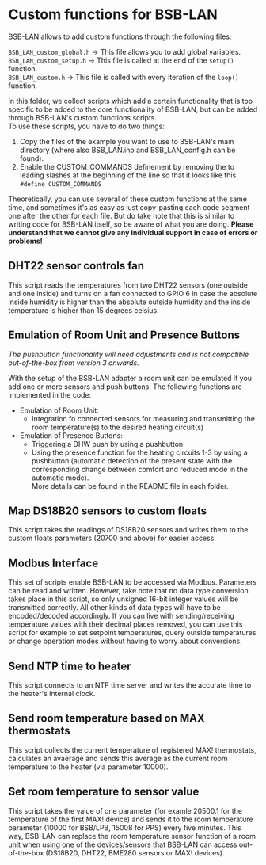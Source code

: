 # Custom functions for BSB-LAN

BSB-LAN allows to add custom functions through the following files:

`BSB_LAN_custom_global.h` -> This file allows you to add global variables.  
`BSB_LAN_custom_setup.h` -> This file is called at the end of the `setup()` function.  
`BSB_LAN_custom.h` -> This file is called with every iteration of the `loop()` function.  
  
In this folder, we collect scripts which add a certain functionality that is too specific to be added to the core functionality of BSB-LAN, but can be added through BSB-LAN's custom functions scripts.  
To use these scripts, you have to do two things:  
1. Copy the files of the example you want to use to BSB-LAN's main directory (where also BSB_LAN.ino and BSB_LAN_config.h can be found).
2. Enable the CUSTOM_COMMANDS definement by removing the to leading slashes at the beginning of the line so that it looks like this:  
`#define CUSTOM_COMMANDS`

Theoretically, you can use several of these custom functions at the same time, and sometimes it's as easy as just copy-pasting each code segment one after the other for each file. But do take note that this is similar to writing code for BSB-LAN itself, so be aware of what you are doing.
**Please understand that we cannot give any individual support in case of errors or problems!**

## DHT22 sensor controls fan

This script reads the temperatures from two DHT22 sensors (one outside and one inside) and turns on a fan connected to GPIO 6 in case the absolute inside humidity is higher than the absolute outside humidity and the inside temperature is higher than 15 degrees celsius.

## Emulation of Room Unit and Presence Buttons

_The pushbutton functionality will need adjustments and is not compatible out-of-the-box from version 3 onwards._  

With the setup of the BSB-LAN adapter a room unit can be emulated if you add one or more sensors and push buttons.
The following functions are implemented in the code:
* Emulation of Room Unit:
  * Integration fo connected sensors for measuring and transmitting the room temperature(s) to the desired heating circuit(s)
* Emulation of Presence Buttons:
  * Triggering a DHW push by using a pushbutton
  * Using the presence function for the heating circuits 1-3 by using a pushbutton (automatic detection of the present state with the corresponding change between comfort and reduced mode in the automatic mode).  
More details can be found in the README file in each folder.

## Map DS18B20 sensors to custom floats

This script takes the readings of DS18B20 sensors and writes them to the custom floats parameters (20700 and above) for easier access.

## Modbus Interface

This set of scripts enable BSB-LAN to be accessed via Modbus. Parameters can be read and written. However, take note that no data type conversion takes place in this script, so only unsigned 16-bit integer values will be transmitted correctly. All other kinds of data types will have to be encoded/decoded accordingly. If you can live with sending/receiving temperature values with their decimal places removed, you can use this script for example to set setpoint temperatures, query outside temperatures or change operation modes without having to worry about conversions.

## Send NTP time to heater

This script connects to an NTP time server and writes the accurate time to the heater's internal clock.

## Send room temperature based on MAX thermostats

This script collects the current temperature of registered MAX! thermostats, calculates an avaerage and sends this average as the current room temperature to the heater (via parameter 10000).

## Set room temperature to sensor value

This script takes the value of one parameter (for examle 20500.1 for the temperature of the first MAX! device) and sends it to the room temperature parameter (10000 for BSB/LPB, 15008 for PPS) every five minutes. This way, BSB-LAN can replace the room temperature sensor function of a room unit when using one of the devices/sensors that BSB-LAN can access out-of-the-box (DS18B20, DHT22, BME280 sensors or MAX! devices).

